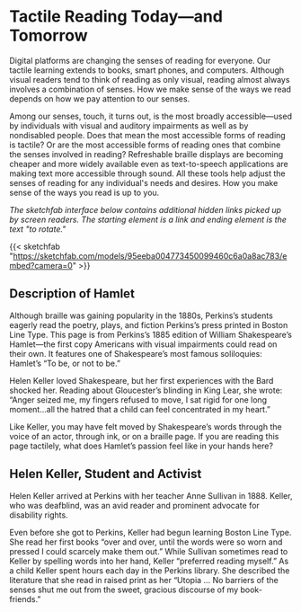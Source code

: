# Tactile Reading Today—and Tomorrow

Digital platforms are changing the senses of reading for everyone. Our tactile learning extends to books, smart phones, and computers. Although visual readers tend to think of reading as only visual, reading almost always involves a combination of senses. How we make sense of the ways we read depends on how we pay attention to our senses.

Among our senses, touch, it turns out, is the most broadly accessible—used by individuals with visual and auditory impairments as well as by nondisabled people. Does that mean the most accessible forms of reading is tactile? Or are the most accessible forms of reading ones that combine the senses involved in reading? Refreshable braille displays are becoming cheaper and more widely available even as text-to-speech applications are making text more accessible through sound. All these tools help adjust the senses of reading for any individual's needs and desires. How you make sense of the ways you read is up to you. 

*The sketchfab interface below contains additional hidden links picked up by screen readers. The starting element is a link and ending element is the text "to rotate."*

{{< sketchfab "https://sketchfab.com/models/95eeba004773450099460c6a0a8ac783/embed?camera=0" >}}

## Description of Hamlet

Although braille was gaining popularity in the 1880s, Perkins’s students eagerly read the poetry, plays, and fiction Perkins’s press printed in Boston Line Type. This page is from Perkins’s 1885 edition of William Shakespeare’s Hamlet—the first copy Americans with visual impairments could read on their own. It features one of Shakespeare’s most famous soliloquies: Hamlet’s “To be, or not to be.”

Helen Keller loved Shakespeare, but her first experiences with the Bard shocked her. Reading about Gloucester’s blinding in King Lear, she wrote: “Anger seized me, my fingers refused to move, I sat rigid for one long moment…all the hatred that a child can feel concentrated in my heart.”

Like Keller, you may have felt moved by Shakespeare’s words through the voice of an actor, through ink, or on a braille page. If you are reading this page tactilely, what does Hamlet’s passion feel like in your hands here?

## Helen Keller, Student and Activist

Helen Keller arrived at Perkins with her teacher Anne Sullivan in 1888. Keller, who was deafblind, was an avid reader and prominent advocate for disability rights.

Even before she got to Perkins, Keller had begun learning Boston Line Type. She read her first books “over and over, until the words were so worn and pressed I could scarcely make them out.” While Sullivan sometimes read to Keller by spelling words into her hand, Keller “preferred reading myself.” As a child Keller spent hours each day in the Perkins library. She described the literature that she read in raised print as her “Utopia ... No barriers of the senses shut me out from the sweet, gracious discourse of my book-friends.”
